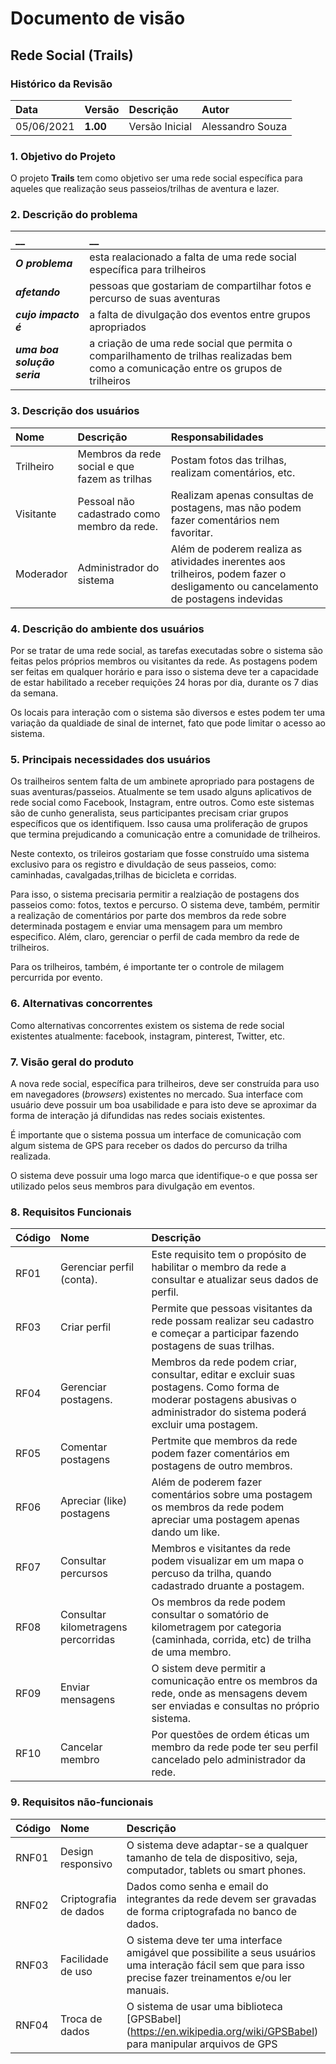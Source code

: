 # Documento de visão

## Rede Social (Trails)

### Histórico da Revisão 

|  Data  | Versão | Descrição | Autor |
|:-------|:-------|:----------|:------|
| 05/06/2021 | **1.00** | Versão Inicial  | Alessandro Souza|


### 1. Objetivo do Projeto 

O projeto __Trails__ tem como objetivo ser uma rede social específica para aqueles que realização seus passeios/trilhas de aventura e lazer.
 

### 2. Descrição do problema 

|         __        | __   |
|:------------------|:-----|
| **_O problema_**    | esta realacionado a falta de uma rede social específica para trilheiros  |
| **_afetando_**      | pessoas que gostariam de compartilhar fotos e percurso de suas aventuras |
| **_cujo impacto é_**| a falta de divulgação dos eventos entre grupos apropriados|
| **_uma boa solução seria_** | a criação de uma rede social que permita o comparilhamento de trilhas realizadas bem como a comunicação entre os grupos de trilheiros|


### 3. Descrição dos usuários

| Nome | Descrição | Responsabilidades |
|:---  |:--- |:--- |
| Trilheiro  | Membros da rede social e que fazem as trilhas | Postam fotos das trilhas, realizam comentários, etc.|
| Visitante  | Pessoal não cadastrado como membro da rede. | Realizam apenas consultas de postagens, mas não podem fazer comentários nem favoritar. |
| Moderador | Administrador do sistema | Além de poderem realiza as atividades inerentes aos trilheiros, podem fazer o desligamento ou cancelamento de postagens indevidas|

### 4. Descrição do ambiente dos usuários

Por se tratar de uma rede social, as tarefas executadas sobre o sistema são feitas pelos próprios membros ou visitantes da rede. As postagens podem ser feitas em qualquer horário e para isso o sistema deve ter a capacidade de estar habilitado a receber requições 24 horas por dia, durante os 7 dias da semana.

Os locais para interação com o sistema são diversos e estes podem ter uma variação da qualdiade de sinal de internet, fato que pode limitar o acesso ao sistema. 

### 5. Principais necessidades dos usuários
Os trailheiros sentem falta de um ambinete apropriado para postagens de suas aventuras/passeios. Atualmente se tem usado alguns aplicativos de rede social como Facebook, Instagram, entre outros. Como este sistemas são de cunho generalista, seus participantes precisam criar grupos específicos que os identifiquem. Isso causa uma proliferação de grupos que termina prejudicando a comunicação entre a comunidade de trilheiros.

Neste contexto, os trileiros gostariam que fosse construído uma sistema exclusivo para os registro e divuldação de seus passeios, como: caminhadas, cavalgadas,trilhas de bicicleta e corridas.

Para isso, o sistema precisaria permitir a realziação de postagens dos passeios como: fotos, textos e percurso. O sistema deve, também, permitir a realização de comentários por parte dos membros da rede sobre determinada postagem e enviar uma mensagem para um membro especifico. Além, claro, gerenciar o perfil de cada membro da rede de trilheiros.

Para os trilheiros, também, é importante ter o controle de milagem percurrida por evento.


### 6.	Alternativas concorrentes
Como alternativas concorrentes existem os sistema de rede social existentes atualmente: facebook, instagram, pinterest, Twitter, etc.

### 7.	Visão geral do produto
A nova rede social, específica para trilheiros, deve ser construída para uso em navegadores (_browsers_) existentes no mercado. Sua interface com usuário deve possuir um boa usabilidade e para isto deve se aproximar da forma de interação já difundidas nas redes sociais existentes.

É importante que o sistema possua um interface de comunicação com algum sistema de GPS para receber os dados do percurso da trilha realizada.

O sistema deve possuir uma logo marca que identifique-o e que possa ser utilizado pelos seus membros para divulgação em eventos.  

### 8. Requisitos Funcionais

| Código | Nome | Descrição |
|:---  |:--- |:--- |
| RF01 | Gerenciar perfil (conta).| Este requisito tem o propósito de habilitar o membro da rede a consultar e atualizar seus dados de perfil. |
| RF03 | Criar perfil | Permite que pessoas visitantes da rede possam realizar seu cadastro e começar a participar fazendo postagens de suas trilhas. |
| RF04 | Gerenciar postagens. |  Membros da rede podem criar, consultar, editar e excluir suas postagens. Como forma de moderar postagens abusivas o administrador do sistema poderá excluir uma postagem. |
| RF05 | Comentar postagens | Pertmite que membros da rede podem fazer comentários em postagens de outro membros. |
| RF06 | Apreciar (like) postagens | Além de poderem fazer comentários sobre uma postagem os membros da rede podem apreciar uma postagem apenas dando um like. |
| RF07 | Consultar percursos | Membros e visitantes da rede podem visualizar em um mapa o percuso da trilha, quando cadastrado druante a postagem.  |
| RF08 | Consultar kilometragens percorridas | Os membros da rede podem consultar o somatório de kilometragem por categoria (caminhada, corrida, etc) de trilha de uma membro. |
| RF09 | Enviar mensagens | O sistem deve permitir a comunicação entre os membros da rede, onde as mensagens devem ser enviadas e consultas no próprio sistema. |
| RF10 | Cancelar membro | Por questões de ordem éticas  um membro da rede pode ter seu perfil cancelado pelo administrador da rede.|


### 9. Requisitos não-funcionais

 Código | Nome | Descrição | Categoria | Classificação
|:---  |:--- |:--- |:--- |:--- |
| RNF01 | Design responsivo| O sistema deve adaptar-se a qualquer tamanho de tela de dispositivo, seja, computador, tablets ou smart phones. | Usabilidade| Obrigatório |
| RNF02 | Criptografia de dados| Dados como senha e email do integrantes da rede devem ser gravadas de forma criptografada no banco de dados. | Segurança | Obrigatório|
| RNF03 | Facilidade de uso| O sistema deve ter uma interface amigável que possibilite a seus usuários uma interação fácil sem que para isso precise fazer treinamentos e/ou ler manuais. | Usabilidade| Obrigatório |
| RNF04 | Troca de dados |O sistema de usar uma biblioteca [GPSBabel] (https://en.wikipedia.org/wiki/GPSBabel) para manipular arquivos de GPS | Interoperabilidade | Desejável |

